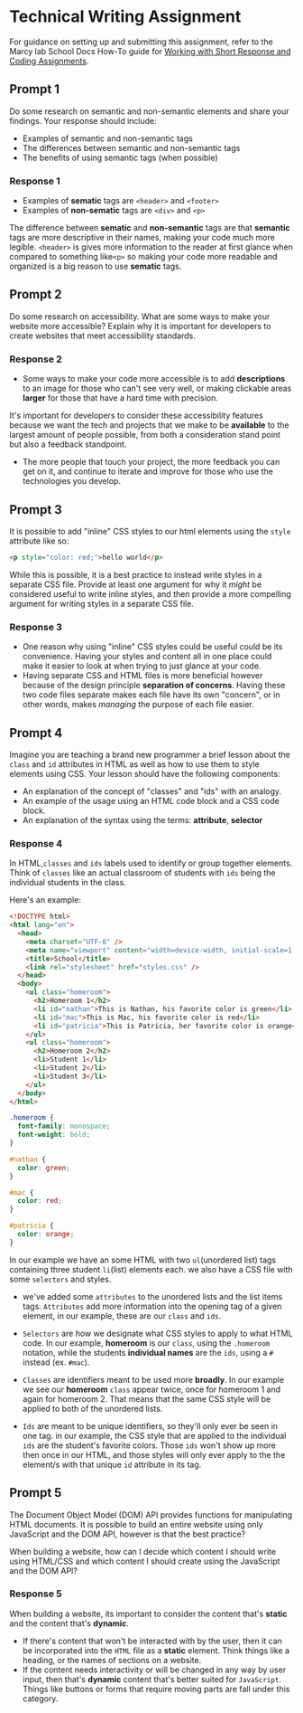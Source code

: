 # Technical Writing Assignment

For guidance on setting up and submitting this assignment, refer to the Marcy lab School Docs How-To guide for [Working with Short Response and Coding Assignments](https://marcylabschool.gitbook.io/marcy-lab-school-docs/fullstack-curriculum/how-tos/working-with-assignments#how-to-work-on-assignments).

## Prompt 1

Do some research on semantic and non-semantic elements and share your findings. Your response should include:

- Examples of semantic and non-semantic tags
- The differences between semantic and non-semantic tags
- The benefits of using semantic tags (when possible)

### Response 1

- Examples of **sematic** tags are `<header>` and `<footer>`
- Examples of **non-sematic** tags are `<div>` and `<p>`

The difference between **sematic** and **non-semantic** tags are that **semantic** tags are more descriptive in their names, making your code much more legible. `<header>` is gives more information to the reader at first glance when compared to something like`<p>` so making your code more readable and organized is a big reason to use **sematic** tags.

## Prompt 2

Do some research on accessibility. What are some ways to make your website more accessible? Explain why it is important for developers to create websites that meet accessibility standards.

### Response 2

- Some ways to make your code more accessible is to add **descriptions** to an image for those who can't see very well, or making clickable areas **larger** for those that have a hard time with precision.

It's important for developers to consider these accessibility features because we want the tech and projects that we make to be **available** to the largest amount of people possible, from both a consideration stand point but also a feedback standpoint.

- The more people that touch your project, the more feedback you can get on it, and continue to iterate and improve for those who use the technologies you develop.

## Prompt 3

It is possible to add "inline" CSS styles to our html elements using the `style` attribute like so:

```html
<p style="color: red;">hello world</p>
```

While this is possible, it is a best practice to instead write styles in a separate CSS file. Provide at least one argument for why it _might_ be considered useful to write inline styles, and then provide a more compelling argument for writing styles in a separate CSS file.

### Response 3

- One reason why using "inline" CSS styles could be useful could be its convenience. Having your styles and content all in one place could make it easier to look at when trying to just glance at your code.
- Having separate CSS and HTML files is more beneficial however because of the design principle **separation of concerns**. Having these two code files separate makes each file have its own "concern", or in other words, makes _managing_ the purpose of each file easier.

## Prompt 4

Imagine you are teaching a brand new programmer a brief lesson about the `class` and `id` attributes in HTML as well as how to use them to style elements using CSS. Your lesson should have the following components:

- An explanation of the concept of "classes" and "ids" with an analogy.
- An example of the usage using an HTML code block and a CSS code block.
- An explanation of the syntax using the terms: **attribute**, **selector**

### Response 4

In HTML,`classes` and `ids` labels used to identify or group together elements. Think of `classes` like an actual classroom of students with `ids` being the individual students in the class.

Here's an example:

```html
<!DOCTYPE html>
<html lang="en">
  <head>
    <meta charset="UTF-8" />
    <meta name="viewport" content="width=device-width, initial-scale=1.0" />
    <title>School</title>
    <link rel="stylesheet" href="styles.css" />
  </head>
  <body>
    <ul class="homeroom">
      <h2>Homeroom 1</h2>
      <li id="nathan">This is Nathan, his favorite color is green</li>
      <li id="mac">This is Mac, his favorite color is red</li>
      <li id="patricia">This is Patricia, her favorite color is orange</li>
    </ul>
    <ul class="homeroom">
      <h2>Homeroom 2</h2>
      <li>Student 1</li>
      <li>Student 2</li>
      <li>Student 3</li>
    </ul>
  </body>
</html>
```

```css
.homeroom {
  font-family: monospace;
  font-weight: bold;
}

#nathan {
  color: green;
}

#mac {
  color: red;
}

#patricia {
  color: orange;
}
```

In our example we have an some HTML with two `ul`(unordered list) tags containing three student `li`(list) elements each. we also have a CSS file with some `selectors` and styles.

- we've added some `attributes` to the unordered lists and the list items tags. `Attributes` add more information into the opening tag of a given element, in our example, these are our `class` and `ids`.

- `Selectors` are how we designate what CSS styles to apply to what HTML code. In our example, **homeroom** is our `class`, using the `.homeroom` notation, while the students **individual names** are the `ids`, using a `#` instead (ex. `#mac`).

- `Classes` are identifiers meant to be used more **broadly**. In our example we see our **homeroom** `class` appear twice, once for homeroom 1 and again for homeroom 2. That means that the same CSS style will be applied to both of the unordered lists.

- `Ids` are meant to be unique identifiers, so they'll only ever be seen in one tag. in our example, the CSS style that are applied to the individual `ids` are the student's favorite colors. Those `ids` won't show up more then once in our HTML, and those styles will only ever apply to the the element/s with that unique `id` attribute in its tag.

## Prompt 5

The Document Object Model (DOM) API provides functions for manipulating HTML documents. It is possible to build an entire website using only JavaScript and the DOM API, however is that the best practice?

When building a website, how can I decide which content I should write using HTML/CSS and which content I should create using the JavaScript and the DOM API?

### Response 5

When building a website, its important to consider the content that's **static** and the content that's **dynamic**.

- If there's content that won't be interacted with by the user, then it can be incorporated into the `HTML` file as a **static** element. Think things like a heading, or the names of sections on a website.
- If the content needs interactivity or will be changed in any way by user input, then that's **dynamic** content that's better suited for `JavaScript`. Things like buttons or forms that require moving parts are fall under this category.
